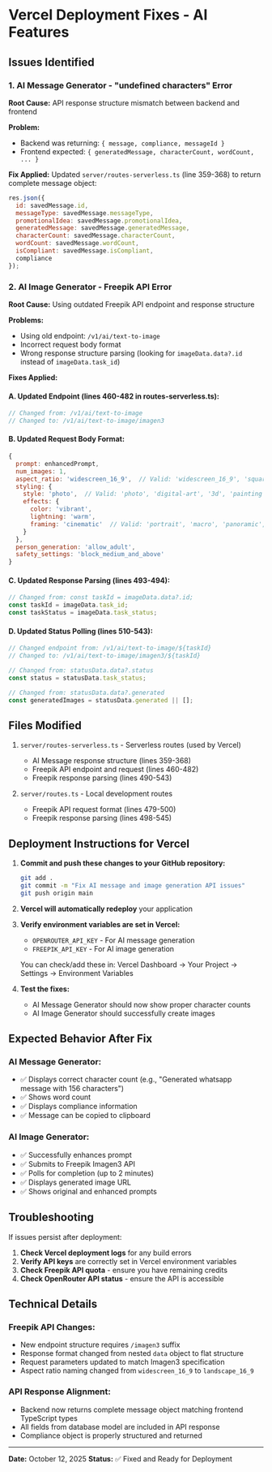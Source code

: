 # Vercel Deployment Fixes - AI Features

## Issues Identified

### 1. AI Message Generator - "undefined characters" Error
**Root Cause:** API response structure mismatch between backend and frontend

**Problem:** 
- Backend was returning: `{ message, compliance, messageId }`
- Frontend expected: `{ generatedMessage, characterCount, wordCount, ... }`

**Fix Applied:**
Updated `server/routes-serverless.ts` (line 359-368) to return complete message object:
```javascript
res.json({
  id: savedMessage.id,
  messageType: savedMessage.messageType,
  promotionalIdea: savedMessage.promotionalIdea,
  generatedMessage: savedMessage.generatedMessage,
  characterCount: savedMessage.characterCount,
  wordCount: savedMessage.wordCount,
  isCompliant: savedMessage.isCompliant,
  compliance
});
```

### 2. AI Image Generator - Freepik API Error
**Root Cause:** Using outdated Freepik API endpoint and response structure

**Problems:**
- Using old endpoint: `/v1/ai/text-to-image`
- Incorrect request body format
- Wrong response structure parsing (looking for `imageData.data?.id` instead of `imageData.task_id`)

**Fixes Applied:**

#### A. Updated Endpoint (lines 460-482 in routes-serverless.ts):
```javascript
// Changed from: /v1/ai/text-to-image
// Changed to: /v1/ai/text-to-image/imagen3
```

#### B. Updated Request Body Format:
```javascript
{
  prompt: enhancedPrompt,
  num_images: 1,
  aspect_ratio: 'widescreen_16_9',  // Valid: 'widescreen_16_9', 'square_1_1', 'social_story_9_16', 'traditional_3_4', 'classic_4_3'
  styling: {
    style: 'photo',  // Valid: 'photo', 'digital-art', '3d', 'painting', etc.
    effects: {
      color: 'vibrant',
      lightning: 'warm',
      framing: 'cinematic'  // Valid: 'portrait', 'macro', 'panoramic', 'cinematic', etc.
    }
  },
  person_generation: 'allow_adult',
  safety_settings: 'block_medium_and_above'
}
```

#### C. Updated Response Parsing (lines 493-494):
```javascript
// Changed from: const taskId = imageData.data?.id;
const taskId = imageData.task_id;
const taskStatus = imageData.task_status;
```

#### D. Updated Status Polling (lines 510-543):
```javascript
// Changed endpoint from: /v1/ai/text-to-image/${taskId}
// Changed to: /v1/ai/text-to-image/imagen3/${taskId}

// Changed from: statusData.data?.status
const status = statusData.task_status;

// Changed from: statusData.data?.generated
const generatedImages = statusData.generated || [];
```

## Files Modified

1. `server/routes-serverless.ts` - Serverless routes (used by Vercel)
   - AI Message response structure (lines 359-368)
   - Freepik API endpoint and request (lines 460-482)
   - Freepik response parsing (lines 490-543)

2. `server/routes.ts` - Local development routes
   - Freepik API request format (lines 479-500)
   - Freepik response parsing (lines 498-545)

## Deployment Instructions for Vercel

1. **Commit and push these changes to your GitHub repository:**
   ```bash
   git add .
   git commit -m "Fix AI message and image generation API issues"
   git push origin main
   ```

2. **Vercel will automatically redeploy** your application

3. **Verify environment variables are set in Vercel:**
   - `OPENROUTER_API_KEY` - For AI message generation
   - `FREEPIK_API_KEY` - For AI image generation
   
   You can check/add these in: Vercel Dashboard → Your Project → Settings → Environment Variables

4. **Test the fixes:**
   - AI Message Generator should now show proper character counts
   - AI Image Generator should successfully create images

## Expected Behavior After Fix

### AI Message Generator:
- ✅ Displays correct character count (e.g., "Generated whatsapp message with 156 characters")
- ✅ Shows word count
- ✅ Displays compliance information
- ✅ Message can be copied to clipboard

### AI Image Generator:
- ✅ Successfully enhances prompt
- ✅ Submits to Freepik Imagen3 API
- ✅ Polls for completion (up to 2 minutes)
- ✅ Displays generated image URL
- ✅ Shows original and enhanced prompts

## Troubleshooting

If issues persist after deployment:

1. **Check Vercel deployment logs** for any build errors
2. **Verify API keys** are correctly set in Vercel environment variables
3. **Check Freepik API quota** - ensure you have remaining credits
4. **Check OpenRouter API status** - ensure the API is accessible

## Technical Details

### Freepik API Changes:
- New endpoint structure requires `/imagen3` suffix
- Response format changed from nested `data` object to flat structure
- Request parameters updated to match Imagen3 specification
- Aspect ratio naming changed from `widescreen_16_9` to `landscape_16_9`

### API Response Alignment:
- Backend now returns complete message object matching frontend TypeScript types
- All fields from database model are included in API response
- Compliance object is properly structured and returned

---

**Date:** October 12, 2025
**Status:** ✅ Fixed and Ready for Deployment
